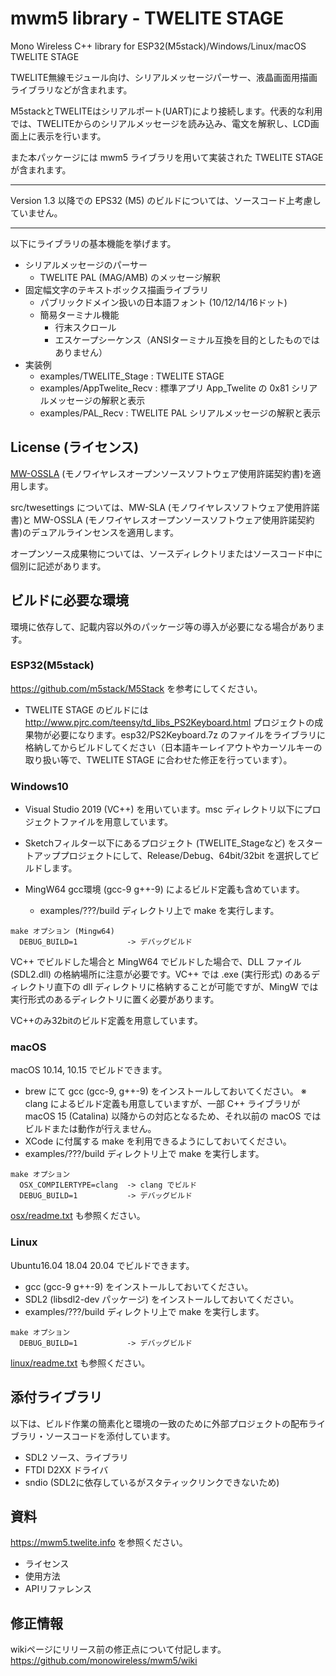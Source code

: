# mwm5 library - TWELITE STAGE

Mono Wireless C++ library for ESP32(M5stack)/Windows/Linux/macOS
TWELITE STAGE

TWELITE無線モジュール向け、シリアルメッセージパーサー、液晶画面用描画ライブラリなどが含まれます。

M5stackとTWELITEはシリアルポート(UART)により接続します。代表的な利用では、TWELITEからのシリアルメッセージを読み込み、電文を解釈し、LCD画面上に表示を行います。

また本パッケージには mwm5 ライブラリを用いて実装された TWELITE STAGE が含まれます。



---

Version 1.3 以降での EPS32 (M5) のビルドについては、ソースコード上考慮していません。

---



以下にライブラリの基本機能を挙げます。

- シリアルメッセージのパーサー
  - TWELITE PAL (MAG/AMB) のメッセージ解釈
- 固定幅文字のテキストボックス描画ライブラリ
  - パブリックドメイン扱いの日本語フォント (10/12/14/16ドット)
  - 簡易ターミナル機能
    - 行末スクロール
    - エスケープシーケンス（ANSIターミナル互換を目的としたものではありません）
- 実装例
  - examples/TWELITE_Stage : TWELITE STAGE
  - examples/AppTwelite_Recv : 標準アプリ App_Twelite の 0x81 シリアルメッセージの解釈と表示
  - examples/PAL_Recv : TWELITE PAL シリアルメッセージの解釈と表示





## License (ライセンス)

[MW-OSSLA](license/MW-OSSLA-1J.txt) (モノワイヤレスオープンソースソフトウェア使用許諾契約書)を適用します。

src/twesettings については、MW-SLA (モノワイヤレスソフトウェア使用許諾書)と MW-OSSLA (モノワイヤレスオープンソースソフトウェア使用許諾契約書)のデュアルラインセンスを適用します。

オープンソース成果物については、ソースディレクトリまたはソースコード中に個別に記述があります。





## ビルドに必要な環境

環境に依存して、記載内容以外のパッケージ等の導入が必要になる場合があります。



### ESP32(M5stack)

https://github.com/m5stack/M5Stack を参考にしてください。

* TWELITE STAGE のビルドには http://www.pjrc.com/teensy/td_libs_PS2Keyboard.html プロジェクトの成果物が必要になります。esp32/PS2Keyboard.7z のファイルをライブラリに格納してからビルドしてください（日本語キーレイアウトやカーソルキーの取り扱い等で、TWELITE STAGE に合わせた修正を行っています）。



### Windows10

* Visual Studio 2019 (VC++) を用いています。msc ディレクトリ以下にプロジェクトファイルを用意しています。
* Sketchフィルター以下にあるプロジェクト (TWELITE_Stageなど) をスタートアッププロジェクトにして、Release/Debug、64bit/32bit を選択してビルドします。



* MingW64 gcc環境 (gcc-9 g++-9) によるビルド定義も含めています。
  * examples/???/build ディレクトリ上で make を実行します。

```
make オプション (Mingw64)
  DEBUG_BUILD=1           -> デバッグビルド
```



VC++ でビルドした場合と MingW64 でビルドした場合で、DLL ファイル (SDL2.dll) の格納場所に注意が必要です。VC++ では .exe (実行形式) のあるディレクトリ直下の dll ディレクトリに格納することが可能ですが、MingW では 実行形式のあるディレクトリに置く必要があります。

VC++のみ32bitのビルド定義を用意しています。



### macOS

macOS 10.14, 10.15 でビルドできます。

* brew にて gcc (gcc-9, g++-9) をインストールしておいてください。
  ※ clang によるビルド定義も用意していますが、一部 C++ ライブラリが macOS 15 (Catalina) 以降からの対応となるため、それ以前の macOS ではビルドまたは動作が行えません。
* XCode に付属する make を利用できるようにしておいてください。
* examples/???/build ディレクトリ上で make を実行します。

```
make オプション
  OSX_COMPILERTYPE=clang  -> clang でビルド
  DEBUG_BUILD=1           -> デバッグビルド
```



[osx/readme.txt](osx/readme.txt) も参照ください。



### Linux

Ubuntu16.04 18.04 20.04 でビルドできます。

* gcc (gcc-9 g++-9) をインストールしておいてください。
* SDL2 (libsdl2-dev パッケージ) をインストールしておいてください。
* examples/???/build ディレクトリ上で make を実行します。

```
make オプション
  DEBUG_BUILD=1           -> デバッグビルド
```



[linux/readme.txt](linux/readme.txt) も参照ください。





## 添付ライブラリ

以下は、ビルド作業の簡素化と環境の一致のために外部プロジェクトの配布ライブラリ・ソースコードを添付しています。

* SDL2 ソース、ライブラリ
* FTDI D2XX ドライバ
* sndio (SDL2に依存しているがスタティックリンクできないため)





## 資料

https://mwm5.twelite.info を参照ください。

* ライセンス
* 使用方法
* APIリファレンス




## 修正情報
wikiページにリリース前の修正点について付記します。
https://github.com/monowireless/mwm5/wiki
